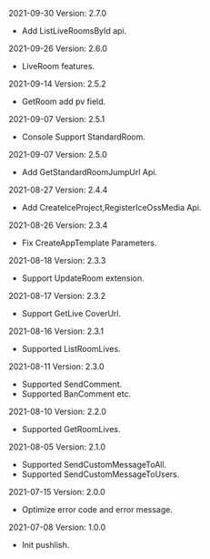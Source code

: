 2021-09-30 Version: 2.7.0
- Add ListLiveRoomsById api.

2021-09-26 Version: 2.6.0
- LiveRoom features.

2021-09-14 Version: 2.5.2
- GetRoom add pv field.

2021-09-07 Version: 2.5.1
- Console Support StandardRoom.

2021-09-07 Version: 2.5.0
- Add GetStandardRoomJumpUrl Api.

2021-08-27 Version: 2.4.4
- Add CreateIceProject,RegisterIceOssMedia Api.

2021-08-26 Version: 2.3.4
- Fix CreateAppTemplate Parameters.

2021-08-18 Version: 2.3.3
- Support UpdateRoom extension.

2021-08-17 Version: 2.3.2
- Support GetLive CoverUrl.

2021-08-16 Version: 2.3.1
- Supported ListRoomLives.

2021-08-11 Version: 2.3.0
- Supported SendComment.
- Supported BanComment etc.

2021-08-10 Version: 2.2.0
- Supported GetRoomLives.

2021-08-05 Version: 2.1.0
- Supported SendCustomMessageToAll.
- Supported SendCustomMessageToUsers.

2021-07-15 Version: 2.0.0
- Optimize error code and error message.

2021-07-08 Version: 1.0.0
- Init pushlish.

